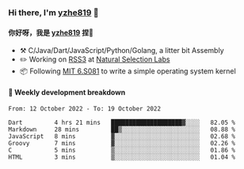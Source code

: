 ### Hi there, I'm [yzhe819](https://github.com/yzhe819) 👋

#### 你好呀，我是 [yzhe819](https://github.com/yzhe819) 捏👋

- :hammer_and_pick: C/Java/Dart/JavaScript/Python/Golang, a litter bit Assembly
- :pencil2: Working on [RSS3](https://github.com/NaturalSelectionLabs/RSS3) at [Natural Selection Labs](https://github.com/NaturalSelectionLabs)
- 📦 Following [MIT 6.S081](https://pdos.csail.mit.edu/6.S081/2020/) to write a simple operating system kernel



#### 📝 Weekly development breakdown

<!--START_SECTION:waka-->

```text
From: 12 October 2022 - To: 19 October 2022

Dart         4 hrs 21 mins   ████████████████████▓░░░░   82.05 %
Markdown     28 mins         ██▒░░░░░░░░░░░░░░░░░░░░░░   08.88 %
JavaScript   8 mins          ▓░░░░░░░░░░░░░░░░░░░░░░░░   02.68 %
Groovy       7 mins          ▓░░░░░░░░░░░░░░░░░░░░░░░░   02.26 %
C            5 mins          ▒░░░░░░░░░░░░░░░░░░░░░░░░   01.86 %
HTML         3 mins          ▒░░░░░░░░░░░░░░░░░░░░░░░░   01.04 %
```

<!--END_SECTION:waka-->



